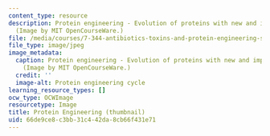 ```yaml
---
content_type: resource
description: Protein engineering - Evolution of proteins with new and improved characteristics.
  (Image by MIT OpenCourseWare.)
file: /media/courses/7-344-antibiotics-toxins-and-protein-engineering-spring-2007/66de9ce8c3bb31c442da8cb66f431e71_7-344s07-th.jpg
file_type: image/jpeg
image_metadata:
  caption: Protein engineering - Evolution of proteins with new and improved characteristics.
    (Image by MIT OpenCourseWare.)
  credit: ''
  image-alt: Protein engineering cycle
learning_resource_types: []
ocw_type: OCWImage
resourcetype: Image
title: Protein Engineering (thumbnail)
uid: 66de9ce8-c3bb-31c4-42da-8cb66f431e71
---
```

